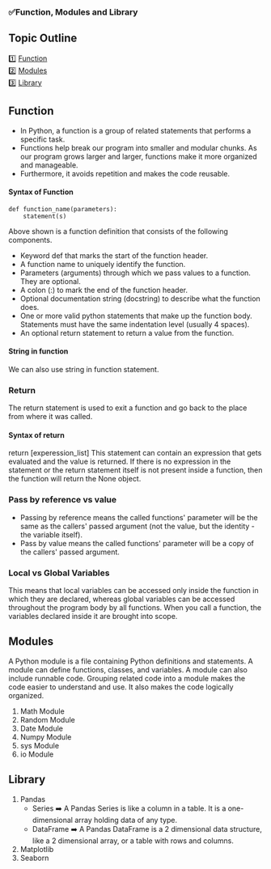 ### :white_check_mark:Function, Modules and Library

## Topic Outline
:one: [Function](#function) <br>
:two: [Modules](#modules) <br>
:three: [Library](#library)


## Function
- In Python, a function is a group of related statements that performs a specific task.
- Functions help break our program into smaller and modular chunks. As our program grows larger and larger, functions make it more organized and manageable.
- Furthermore, it avoids repetition and makes the code reusable.
#### Syntax of Function
```
def function_name(parameters):
    statement(s)
```
Above shown is a function definition that consists of the following components.
- Keyword def that marks the start of the function header.
- A function name to uniquely identify the function.
- Parameters (arguments) through which we pass values to a function. They are optional.
- A colon (:) to mark the end of the function header.
- Optional documentation string (docstring) to describe what the function does.
- One or more valid python statements that make up the function body. Statements must have the same indentation level (usually 4 spaces).
- An optional return statement to return a value from the function.
#### String in function
We can also use string in function statement.
### Return
The return statement is used to exit a function and go back to the place from where it was called.
#### Syntax of return
return [experession_list]
This statement can contain an expression that gets evaluated and the value is returned. If there is no expression in the statement or the return statement itself is not present inside a function, then the function will return the None object.
### Pass by reference vs value
- Passing by reference means the called functions' parameter will be the same as the callers' passed argument (not the value, but the identity - the variable itself).
- Pass by value means the called functions' parameter will be a copy of the callers' passed argument.
### Local vs Global Variables
This means that local variables can be accessed only inside the function in which they are declared, whereas global variables can be accessed throughout the program body by all functions. When you call a function, the variables declared inside it are brought into scope.


## Modules
A Python module is a file containing Python definitions and statements. A module can define functions, classes, and variables. A module can also include runnable code. Grouping related code into a module makes the code easier to understand and use. It also makes the code logically organized.
1. Math Module
2. Random Module
3. Date Module
4. Numpy Module
5. sys Module
6. io Module


## Library
1. Pandas
    - Series :arrow_right: A Pandas Series is like a column in a table. It is a one-dimensional array holding data of any type.
    - DataFrame :arrow_right: A Pandas DataFrame is a 2 dimensional data structure, like a 2 dimensional array, or a table with rows and columns.
2. Matplotlib
3. Seaborn
